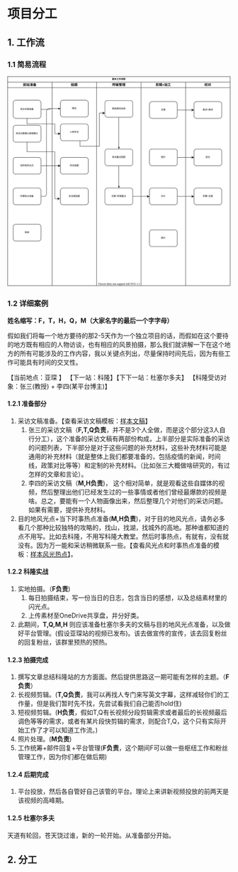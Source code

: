 # 项目分工

## 1. 工作流

### 1.1 简易流程

![流程](../Figures/流程.svg)



### 1.2  详细案例

**姓名缩写：F，T，H，Q，M（大家名字的最后一个字字母）**

假如我们将每一个地方要待的那2-5天作为一个独立项目的话，而假如在这个要待的地方既有相应的人物访谈，也有相应的风景拍摄，那么我们就讲解一下在这个地方的所有可能涉及的工作内容，我以关键点列出，尽量保持时间先后，因为有些工作可能具有时间的交叉性。

【当前地点：亚琛 】   【下一站：科隆】【下下一站：杜塞尔多夫】    【科隆受访对象：张三(教授) + 李四(某平台博主)】 

#### 1.2.1 准备部分  

1. 采访文稿准备。【查看采访文稿模板：[样本文稿](../InterviewScripts/Templete.md)】
   1. 张三的采访文稿（**F,T,Q负责**，并不是3个人全做，而是这个部分这3人自行分工），这个准备的采访文稿有两部份构成，上半部分是实际准备的采访的问题列表，下半部分是对于这些问题的补充材料，这些补充材料可能是通用的补充材料（就是整体上我们都要准备的，包括疫情的新闻，时间线，政策对比等等）和定制的补充材料。（比如张三大概做啥研究的，有过怎样的文章和言论）。
   2. 李四的采访文稿（**M,H负责**)， 这个相对简单，就是观看这些自媒体的视频，然后整理出他们已经发生过的一些事情或者他们曾经最爆款的视频是啥。总之，要能有一个人物画像出来，然后整理几个对他们的采访问题。如果有需要，提供补充材料。
2. 目的地风光点+当下时事热点准备(**M,H负责**)，对于目的地风光点，请务必多看几个那种比较独特的攻略的，找山，找湖，找城外的高地。那种谁都知道的点不用写。比如去科隆，不用写科隆大教堂。然后时事热点，有就有，没有就没有。因为万一能和采访稍微联系一些。【查看风光点和时事热点准备的模板：[样本风光热点](../Route/Templete.md)】。

#### 1.2.2 科隆实战

1. 实地拍摄。（**F负责**)
   1. 每日拍摄结束，写一份当日的日志，包含当日的感想，以及总结素材里的闪光点。
   2. 上传素材至OneDrive共享盘，并分好类。
2. 此期间，**T,Q,M,H** 则应该准备杜塞尔多夫的文稿与目的地风光点准备，以及做好平台管理。(假设亚琛站的视频已发布)。该去做宣传的宣传，该去回复粉丝的回复粉丝，该群里预热的预热。

#### 1.2.3 拍摄完成

1. 撰写文章总结科隆站的方方面面。然后提供思路这一期可能有怎样的主题。（**F负责**）
2. 长视频剪辑。(**T,Q负责**，我可以再找人专门来写英文字幕，这样减轻你们的工作量，但是我们暂时先不找，先尝试看我们自己能否hold住)
3. 短视频剪辑。(**H负责**，假如T,Q有长视频分段剪辑需求或者最后的长视频最后调色等等的需求，或者有某片段快剪辑的需求，则配合T,Q，这个只有实际开始工作了才可以知道工作流。)
4. 照片处理。(**M负责**)
5. 工作统筹+邮件回复+平台管理(**F负责**，这个期间F可以做一些枢纽工作和粉丝管理工作，因为你们都在做后期)

#### 1.2.4 后期完成

1. 平台投放，然后各自管好自己该管的平台。理论上来讲新视频投放的前两天是该视频的高峰期。

#### 1.2.5 杜塞尔多夫

天道有轮回，苍天饶过谁，新的一轮开始。从准备部分开始。



## 2. 分工



